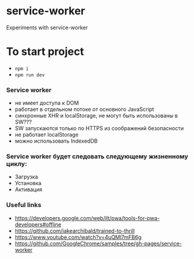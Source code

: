 # service-worker
Experiments with service-worker

# To start project

* ```npm i```  
* ```npm run dev```

### Service worker

* не имеет доступа к DOM 
* работает в отдельном потоке от основного JavaScript 
* синхронные XHR и localStorage, не могут быть использованы в SW???
* SW запускаются только по HTTPS из соображений безопасности
* не работает localStorage
* можно использовать IndexedDB  

### Service worker будет следовать следующему жизненному циклу:

* Загрузка
* Установка
* Активация

### Useful links

* https://developers.google.com/web/ilt/pwa/tools-for-pwa-developers#offline
* https://github.com/jakearchibald/trained-to-thrill
* https://www.youtube.com/watch?v=4uQMl7mFB6g
* https://github.com/GoogleChrome/samples/tree/gh-pages/service-worker

